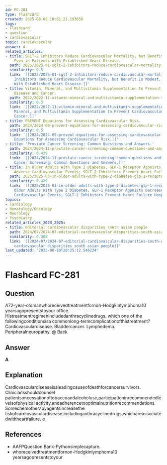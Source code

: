 ```yaml
---
id: FC-281
type: Flashcard
created: 2025-08-08 10:01:21.193658
tags:
- Flashcard
- question
- cardiovascular
topic: cardiovascular
answer: A
related_articles:
- title: SGLT-2 Inhibitors Reduce Cardiovascular Mortality, but Benefit Is Modest,
    Even in Patients With Established Heart Disease.
  path: 2025/2025-01-sglt-2-inhibitors-reduce-cardiovascular-mortality-but-benefi.md
  similarity: 0.5
  link: '[[2025/2025-01-sglt-2-inhibitors-reduce-cardiovascular-mortality-but-benefi|SGLT-2
    Inhibitors Reduce Cardiovascular Mortality, but Benefit Is Modest, Even in Patients
    With Established Heart Disease.]]'
- title: Vitamin, Mineral, and Multivitamin Supplementation to Prevent Cardiovascular
    Disease and Cancer.
  path: 2022/2022-11-vitamin-mineral-and-multivitamin-supplementation-to-prevent.md
  similarity: 0.5
  link: '[[2022/2022-11-vitamin-mineral-and-multivitamin-supplementation-to-prevent|Vitamin,
    Mineral, and Multivitamin Supplementation to Prevent Cardiovascular Disease and
    Cancer.]]'
- title: PREVENT Equations for Assessing Cardiovascular Risk.
  path: 2024/2024-09-prevent-equations-for-assessing-cardiovascular-risk.md
  similarity: 0.5
  link: '[[2024/2024-09-prevent-equations-for-assessing-cardiovascular-risk|PREVENT
    Equations for Assessing Cardiovascular Risk.]]'
- title: 'Prostate Cancer Screening: Common Questions and Answers.'
  path: 2024/2024-11-prostate-cancer-screening-common-questions-and-answers.md
  similarity: 0.429
  link: '[[2024/2024-11-prostate-cancer-screening-common-questions-and-answers|Prostate
    Cancer Screening: Common Questions and Answers.]]'
- title: In Older Adults With Type 2 Diabetes, GLP-1 Receptor Agonists Decrease Major
    Adverse Cardiovascular Events; SGLT-2 Inhibitors Prevent Heart Failure Hospitalizations.
  path: 2025/2025-03-in-older-adults-with-type-2-diabetes-glp-1-receptor-agonists.md
  similarity: 0.429
  link: '[[2025/2025-03-in-older-adults-with-type-2-diabetes-glp-1-receptor-agonists|In
    Older Adults With Type 2 Diabetes, GLP-1 Receptor Agonists Decrease Major Adverse
    Cardiovascular Events; SGLT-2 Inhibitors Prevent Heart Failure Hospitalizations.]]'
topics:
- Cardiology
- Hematology/Oncology
- Neurology
- Psychiatry
related_articles_2023_2025:
- title: editorial cardiovascular disparities south asian people
  path: 2024/07/2024-07-editorial-cardiovascular-disparities-south-asian-people.md
  similarity: 0.308
  link: '[[2024/07/2024-07-editorial-cardiovascular-disparities-south-asian-people|editorial
    cardiovascular disparities south asian people]]'
last_updated: '2025-08-10T20:25:12.546224'
---
```


# Flashcard FC-281

## Question

A72-year-oldmanwhoreceivedtreatmentfornon-Hodgkinlymphoma10 yearsagopresentstoyour office. Histreatmentregimenincludedanthracyclinedrugs. which one of the followingconditionsisa commonlong-termcomplicationofthistreatment? Cardiovasculardisease. Bladdercancer. Lymphedema. Peripheralneuropathy. @ Back

## Answer

**A**

## Explanation

Cardiovasculardiseaseisaleadingcauseofdeathforcancersurvivors. Cliniciansshouldcounsel patientsoncessationoftobaccoandalcoholuse,participationinrecommendedlevelsofphysical activity,andadherencetooptimalnutritionrecommendations. Somechemotherapyagentsincreasethe tiskofcardiovasculardisease,includinganthracyclinedrugs,whichareassociatedwithheartfailure. e

## References

- AAFPQuestion Bank-Pythonsimplecapture.
- whoreceivedtreatmentfornon-Hodgkinlymphoma10 yearsagopresentstoyour

